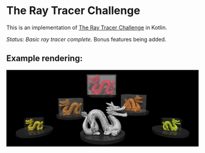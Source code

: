 # The Ray Tracer Challenge

This is an implementation of [The Ray Tracer Challenge](http://raytracerchallenge.com/) in Kotlin.

*Status:* _Basic ray tracer complete._ Bonus features being added.

## Example rendering:
<div align="center">
<img src="https://github.com/sraaphorst/raytracer-kotlin/blob/main/output/ch16_dragons.png"/>
</div>

